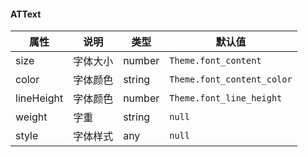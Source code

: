 #### ATText

| 属性     | 说明                               | 类型 | 默认值 |
| -------- | ---------------------------------- | ---- | ------ |
| size | 字体大小 | number  | `Theme.font_content` |
| color | 字体颜色 | string  | `Theme.font_content_color` |
| lineHeight | 字体颜色 | number  | `Theme.font_line_height` |
| weight | 字重 | string  | `null` |
| style | 字体样式 | any  | `null` |